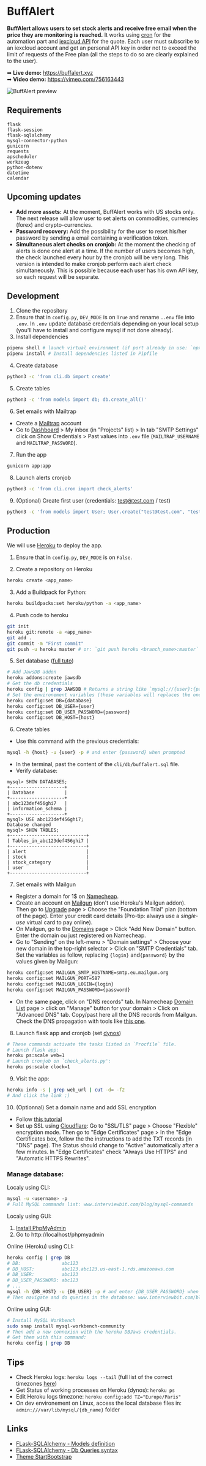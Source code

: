 # BuffAlert

**BuffAlert allows users to set stock alerts and receive free email when the price they are monitoring is reached.** 
It works using [cron](https://edouardproust.dev/blog/python-deploy-a-cron-job-on-heroku_8) for the automation part and [iexcloud API](https://iexcloud.io/docs/) for the quote. 
Each user must subscribe to an iexcloud account and get an personal API key in order not to exceed the limit of requests of the Free plan (all the steps to do so are clearly explained to the user).

➡ **Live demo:** https://buffalert.xyz<br/>
➡ **Video demo:** https://vimeo.com/756163443

![BuffAlert preview](static/img/screenshot.png)

## Requirements

```
flask
flask-session
flask-sqlalchemy
mysql-connector-python
gunicorn
requests
apscheduler
werkzeug
python-dotenv
datetime
calendar
```

## Upcoming updates

- **Add more assets:** At the moment, BuffAlert works with US stocks only. The next release will allow user to set alerts on commodities, currencies (forex) and crypto-currencies.
- **Password recovery:** Add the possibility for the user to reset his/her password by sending a email containing a verification token.
- **Simultaneous alert checks on cronjob:** At the moment the checking of alerts is done one alert at a time. If the number of users becomes high, the check launched every hour by the cronjob will be very long. This version is intended to make cronjob perform each alert check simultaneously. This is possible because each user has his own API key, so each request will be separate.

## Development

1. Clone the repository
2. Ensure that in `config.py`, `DEV_MODE` is on `True` and rename `..env` file into `.env`. In `.env` update database credentials depending on your local setup (you'll have to install and configure mysql if not done already).
3. Install dependencies
```bash
pipenv shell # launch virtual environment (if port already in use: `npx kill-port <port>`)
pipenv install # Install dependencies listed in Pipfile
```
4. Create database
```bash
python3 -c 'from cli.db import create'
```
5. Create tables
```bash
python3 -c 'from models import db; db.create_all()'
```

6. Set emails with Mailtrap
- Create a [Mailtrap](https://mailtrap.io/register/signup) account
- Go to [Dashboard](https://mailtrap.io/inboxes) > My inbox (in "Projects" list) > In tab "SMTP Settings" click on Show Credentials > Past values into `.env` file (`MAILTRAP_USERNAME` and `MAILTRAP_PASSWORD`).

7. Run the app
```bash
gunicorn app:app
```
8. Launch alerts cronjob
```bash
python3 -c 'from cli.cron import check_alerts'
```

9. (Optional) Create first user (credentials: test@test.com / test)
```bash
python3 -c 'from models import User; User.create("test@test.com", "test")'
```

## Production

We will use [Heroku](https://www.heroku.com/) to deploy the app.

1. Ensure that in `config.py`, `DEV_MODE` is on `False`.

2. Create a repository on Heroku
```bash
heroku create <app_name>
```
3. Add a Buildpack for Python:
```bash
heroku buildpacks:set heroku/python -a <app_name>
```

4. Push code to heroku
```bash
git init
heroku git:remote -a <app_name>
git add .
git commit -m "First commit"
git push -u heroku master # or: `git push heroku <branch_name>:master`
```

5. Set database ([full tuto](https://roytuts.com/how-to-deploy-python-flask-mysql-based-application-in-heroku-cloud/))
```bash
# Add JawsDB addon
heroku addons:create jawsdb
# Get the db credentials 
heroku config | grep JAWSDB # Returns a string like `mysql://{user}:{password}@{host}:{port}/{database}
# Set the environement variables (these variables will replaces the ones in the .env file):
heroku config:set DB={database}
heroku config:set DB_USER={user}
heroku config:set DB_USER_PASSWORD={password}
heroku config:set DB_HOST={host}
```

6. Create tables
- Use this command with the previous credentials:
```bash
mysql -h {host} -u {user} -p # and enter {password} when prompted
```
- In the terminal, past the content of the `cli/db/buffalert.sql` file.
- Verify database:
```
mysql> SHOW DATABASES;
+--------------------+
| Database           |
+--------------------+
| abc123def456ghi7   |
| information_schema |
+--------------------+
mysql> USE abc123def456ghi7;
Database changed
mysql> SHOW TABLES;
+----------------------------+
| Tables_in_abc123def456ghi7 |
+----------------------------+
| alert                      |
| stock                      |
| stock_category             |
| user                       |
+----------------------------+
```

7. Set emails with Mailgun
- Register a domain for 1$ on [Namecheap](https://www.namecheap.com/domains/).
- Create an account on [Mailgun](https://login.mailgun.com/login/) (don't use Heroku's Mailgun addon). Then go to [Upgrade](https://app.mailgun.com/app/account/mailgun/upgrade) page > Choose the "Foundation Trial" plan (bottom of the page). Enter your credit card details (Pro-tip: always use a *single-use* virtual card to pay online).
- On Mailgun, go to the [Domains](https://app.mailgun.com/app/sending/domains) page > Click "Add New Domain" button. Enter the domain ou just registered on Namecheap.
- Go to "Sending" on the left-menu > "Domain settings" > Choose your new domain in the top-right selector > Click on "SMTP Credentials" tab. Set the variables as follow, replacing `{login}` and`{password}` by the values given by Mailgun:
```bash
heroku config:set MAILGUN_SMTP_HOSTNAME=smtp.eu.mailgun.org
heroku config:set MAILGUN_PORT=587
heroku config:set MAILGUN_LOGIN={login}
heroku config:set MAILGUN_PASSWORD={password}
```
- On the same page, click on "DNS records" tab. In Namecheap [Domain List](https://ap.www.namecheap.com/domains/list/) page > click on "Manage" button for your domain > Click on "Advanced DNS" tab. Copy/past here all the DNS records from Mailgun. Check the DNS propagation with tools like [this one](https://dnschecker.org/).

8. Launch flask app and cronjob (set [dynos](https://devcenter.heroku.com/articles/heroku-cli-commands#heroku-ps-type-type))
```bash
# These commands activate the tasks listed in `Procfile` file.
# Launch flask app:
heroku ps:scale web=1
# Launch cronjob on `check_alerts.py':
heroku ps:scale clock=1
```

9. Visit the app: 
```bash
heroku info -s | grep web_url | cut -d= -f2 
# And click the link ;)
```

10. (Optionnal) Set a domain name and add SSL encryption 
- Follow [this tutorial](https://devcenter.heroku.com/articles/custom-domains)
- Set up SSL using [Cloudflare](https://dash.cloudflare.com/login/): Go to "SSL/TLS" page > Choose "Flexible" encryption mode. Then go to "Edge Certificates" page > In the "Edge Certificates box, follow the the instructions to add the TXT records (in "DNS" page). The Status should change to "Active" automatically after a few minutes. In "Edge Certificates" check "Always Use HTTPS" and "Automatic HTTPS Rewrites".


### Manage database: 

Localy using CLI:
```bash
mysql -u <username> -p
# Full MySQL commands list: www.interviewbit.com/blog/mysql-commands
```

Localy using GUI:
1. [Install PhpMyAdmin](https://www.linuxshelltips.com/install-phpmyadmin-in-linux/)
2. Go to http://localhost/phpmyadmin

Online (Heroku) using CLI:
```bash
heroku config | grep DB
# DB:               abc123
# DB_HOST:          abc123.abc123.us-east-1.rds.amazonaws.com
# DB_USER:          abc123
# DB_USER_PASSWORD: abc123
# ...
mysql -h {DB_HOST} -u {DB_USER} -p # and enter {DB_USER_PASSWORD} when prompted
# Then navigate and do queries in the database: www.interviewbit.com/blog/mysql-commands
```

Online using GUI:
```bash
# Install MySQL Workbench
sudo snap install mysql-workbench-community
# Then add a new connexion with the heroku DBJaws credentials.
# Get them with this command:
heroku config | grep DB
```

## Tips

- Check Heroku logs: `heroku logs --tail` (full list of the correct timezones [here](https://en.wikipedia.org/wiki/List_of_tz_database_time_zones))
- Get Status of working processes on Heroku (dynos): `heroku ps`
- Edit Heroku logs timezone: `heroku config:add TZ="Europe/Paris"`
- On dev environement on Linux, access the local database files in: `admin:///var/lib/mysql/{db_name}` folder

## Links
- [FLask-SQLAlchemy - Models definition](https://flask-sqlalchemy.palletsprojects.com/en/2.x/quickstart/)
- [FLask-SQLAlchemy - Db Queries syntax](https://flask-sqlalchemy.palletsprojects.com/en/2.x/queries)
- [Theme StartBootstrap](https://startbootstrap.github.io/startbootstrap-new-age/)